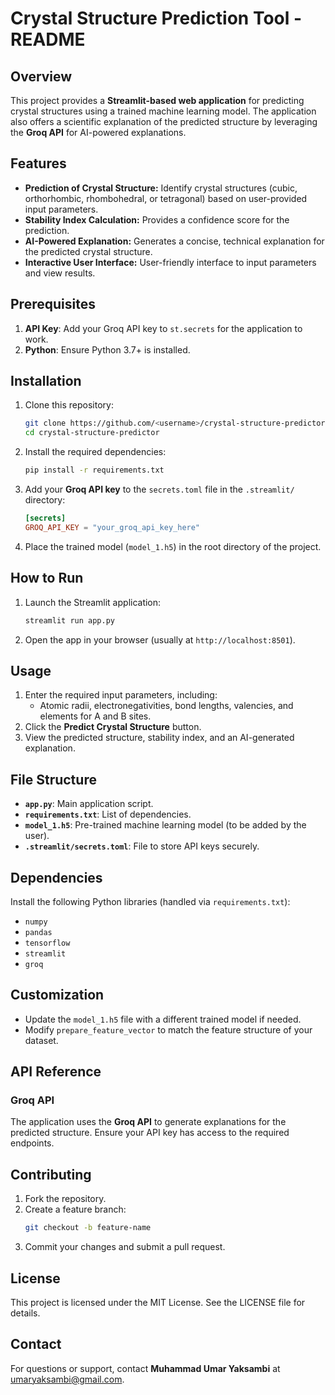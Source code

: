 # Crystal Structure Prediction Tool - README

## Overview
This project provides a **Streamlit-based web application** for predicting crystal structures using a trained machine learning model. The application also offers a scientific explanation of the predicted structure by leveraging the **Groq API** for AI-powered explanations.

## Features
- **Prediction of Crystal Structure:** Identify crystal structures (cubic, orthorhombic, rhombohedral, or tetragonal) based on user-provided input parameters.
- **Stability Index Calculation:** Provides a confidence score for the prediction.
- **AI-Powered Explanation:** Generates a concise, technical explanation for the predicted crystal structure.
- **Interactive User Interface:** User-friendly interface to input parameters and view results.

## Prerequisites
1. **API Key**: Add your Groq API key to `st.secrets` for the application to work.
2. **Python**: Ensure Python 3.7+ is installed.

## Installation
1. Clone this repository:
   ```bash
   git clone https://github.com/<username>/crystal-structure-predictor.git
   cd crystal-structure-predictor
   ```
2. Install the required dependencies:
   ```bash
   pip install -r requirements.txt
   ```
3. Add your **Groq API key** to the `secrets.toml` file in the `.streamlit/` directory:
   ```toml
   [secrets]
   GROQ_API_KEY = "your_groq_api_key_here"
   ```
4. Place the trained model (`model_1.h5`) in the root directory of the project.

## How to Run
1. Launch the Streamlit application:
   ```bash
   streamlit run app.py
   ```
2. Open the app in your browser (usually at `http://localhost:8501`).

## Usage
1. Enter the required input parameters, including:
   - Atomic radii, electronegativities, bond lengths, valencies, and elements for A and B sites.
2. Click the **Predict Crystal Structure** button.
3. View the predicted structure, stability index, and an AI-generated explanation.

## File Structure
- **`app.py`**: Main application script.
- **`requirements.txt`**: List of dependencies.
- **`model_1.h5`**: Pre-trained machine learning model (to be added by the user).
- **`.streamlit/secrets.toml`**: File to store API keys securely.

## Dependencies
Install the following Python libraries (handled via `requirements.txt`):
- `numpy`
- `pandas`
- `tensorflow`
- `streamlit`
- `groq`

## Customization
- Update the `model_1.h5` file with a different trained model if needed.
- Modify `prepare_feature_vector` to match the feature structure of your dataset.

## API Reference
### Groq API
The application uses the **Groq API** to generate explanations for the predicted structure. Ensure your API key has access to the required endpoints.

## Contributing
1. Fork the repository.
2. Create a feature branch:
   ```bash
   git checkout -b feature-name
   ```
3. Commit your changes and submit a pull request.

## License
This project is licensed under the MIT License. See the LICENSE file for details.

## Contact
For questions or support, contact **Muhammad Umar Yaksambi** at [umaryaksambi@gmail.com](mailto:umaryaksambi@gmail.com).
